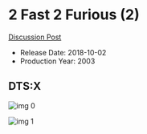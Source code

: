 # 2 Fast 2 Furious (2)

[Discussion Post](https://www.avsforum.com/threads/bass-eq-for-filtered-movies.2995212/post-56898642)

* Release Date: 2018-10-02
* Production Year: 2003

## DTS:X

![img 0](https://i.imgur.com/TRIM1c0.jpg)

![img 1](https://i.imgur.com/s1wOI7i.png)

